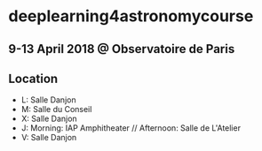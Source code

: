 # deeplearning4astronomycourse

## 9-13 April 2018 @ Observatoire de Paris

## Location
- L: Salle Danjon
- M: Salle du Conseil
- X: Salle Danjon
- J: Morning: IAP Amphitheater //
      Afternoon: Salle de L'Atelier 
- V: Salle Danjon      

